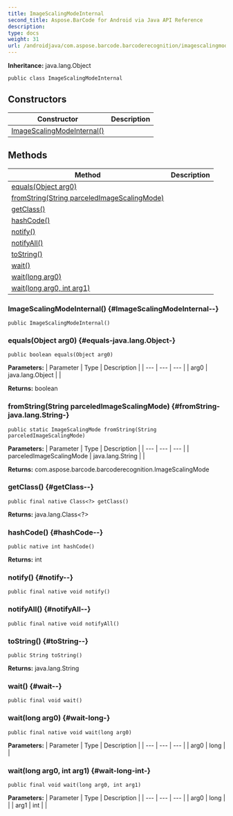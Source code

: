 ```yaml
---
title: ImageScalingModeInternal
second_title: Aspose.BarCode for Android via Java API Reference
description: 
type: docs
weight: 31
url: /androidjava/com.aspose.barcode.barcoderecognition/imagescalingmodeinternal/
---
```

**Inheritance:**
java.lang.Object
```
public class ImageScalingModeInternal
```
## Constructors

| Constructor | Description |
| --- | --- |
| [ImageScalingModeInternal()](#ImageScalingModeInternal--) |  |
## Methods

| Method | Description |
| --- | --- |
| [equals(Object arg0)](#equals-java.lang.Object-) |  |
| [fromString(String parceledImageScalingMode)](#fromString-java.lang.String-) |  |
| [getClass()](#getClass--) |  |
| [hashCode()](#hashCode--) |  |
| [notify()](#notify--) |  |
| [notifyAll()](#notifyAll--) |  |
| [toString()](#toString--) |  |
| [wait()](#wait--) |  |
| [wait(long arg0)](#wait-long-) |  |
| [wait(long arg0, int arg1)](#wait-long-int-) |  |
### ImageScalingModeInternal() {#ImageScalingModeInternal--}
```
public ImageScalingModeInternal()
```


### equals(Object arg0) {#equals-java.lang.Object-}
```
public boolean equals(Object arg0)
```




**Parameters:**
| Parameter | Type | Description |
| --- | --- | --- |
| arg0 | java.lang.Object |  |

**Returns:**
boolean
### fromString(String parceledImageScalingMode) {#fromString-java.lang.String-}
```
public static ImageScalingMode fromString(String parceledImageScalingMode)
```




**Parameters:**
| Parameter | Type | Description |
| --- | --- | --- |
| parceledImageScalingMode | java.lang.String |  |

**Returns:**
com.aspose.barcode.barcoderecognition.ImageScalingMode
### getClass() {#getClass--}
```
public final native Class<?> getClass()
```




**Returns:**
java.lang.Class<?>
### hashCode() {#hashCode--}
```
public native int hashCode()
```




**Returns:**
int
### notify() {#notify--}
```
public final native void notify()
```




### notifyAll() {#notifyAll--}
```
public final native void notifyAll()
```




### toString() {#toString--}
```
public String toString()
```




**Returns:**
java.lang.String
### wait() {#wait--}
```
public final void wait()
```




### wait(long arg0) {#wait-long-}
```
public final native void wait(long arg0)
```




**Parameters:**
| Parameter | Type | Description |
| --- | --- | --- |
| arg0 | long |  |

### wait(long arg0, int arg1) {#wait-long-int-}
```
public final void wait(long arg0, int arg1)
```




**Parameters:**
| Parameter | Type | Description |
| --- | --- | --- |
| arg0 | long |  |
| arg1 | int |  |


